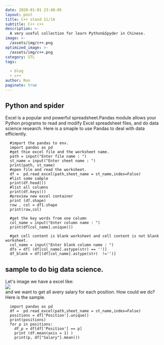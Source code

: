 ```yaml
---
date: 2020-01-01 23:48:05
layout: post
title: C++ stand 11/14
subtitle: C++ c++
description: >-
  A very useful collection for learn Python&Spyder in Chinese.
image: >-
  /assets/img/c++.png
optimized_image: >-
  /assets/img/c++.png
category: STL
tags:
  
  - blog
  - c++
author: Ron
paginate: true
---
```


 ## Python and spider

   Excel is a popular and powerful spreadsheet.Pandas module allows your Python programs to read and modify Excel spreadsheet files, and do data science research.
   Here is a smaple to use Pandas to deal with data efficiently.
```
  #import the pandas to env.
  import pandas as pd
  #get thie excel file and the worksheet name.
  path = input("Enter file name : ") 
  st_name = input("Enter sheet name : ") 
  print(path, st_name)
  #open file and read the worksheet.
  df =  pd.read_excel(path,sheet_name = st_name,index=False)
  #list some sample
  print(df.head())
  #list all columns
  print(df.keys())
  #preview new excel container  
  print (df.shape)
  row , col = df1.shape
  print(row,col)

  #get the key words from one column
  col_name = input("Enter column name : ") 
  print(df[col_name].unique())

  #get cell content is blank worksheet and cell content is not blank worksheet.
  col_name = input("Enter blank column name : ") 
  dfs = df[ (df[col_name].astype(str) == '')]
  df_blank = df[(df[col_name].astype(str)  !='')]
```
  ## sample to do big data science.
  Let's image we have a excel like:<br>
<img src="../image/salary.jpg"><br>
and we want to get all avery salary for each position. How could we do?
<br>Here is the sample.
```
  import pandas as pd
  df =  pd.read_excel(path,sheet_name = st_name,index=False)
  positions = df['Position'].unique()
  print(positions)
  for p in positions:
    df_p = df[df['Position'] == p]
    print (df.mean(axis = 1) )
    print(p, df["Salary"].mean())
```

